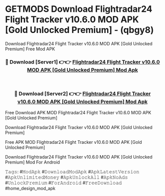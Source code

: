 # GETMODS Download Flightradar24 Flight Tracker v10.6.0 MOD APK [Gold Unlocked Premium] - (qbgy8)
Download Flightradar24 Flight Tracker v10.6.0 MOD APK [Gold Unlocked Premium] Free Mod APK

<div align="center">
<h3>🔴 Download [Server1] 👉👉 <a href="https://apk-comot.site?title=Flightradar24_Flight_Tracker_v10.6.0_MOD_APK_[Gold_Unlocked_Premium]">Flightradar24 Flight Tracker v10.6.0 MOD APK [Gold Unlocked Premium] Mod Apk</a></h3><br>

<h3>🔴 Download [Server2] 👉👉 <a href="https://apk-comot.site?title=Flightradar24_Flight_Tracker_v10.6.0_MOD_APK_[Gold_Unlocked_Premium]">Flightradar24 Flight Tracker v10.6.0 MOD APK [Gold Unlocked Premium] Mod Apk</a></h3>
</div>


Free Download APK MOD Flightradar24 Flight Tracker v10.6.0 MOD APK [Gold Unlocked Premium]

Download Flightradar24 Flight Tracker v10.6.0 MOD APK [Gold Unlocked Premium] 

Free APK MOD Flightradar24 Flight Tracker v10.6.0 MOD APK [Gold Unlocked Premium] 

Download Flightradar24 Flight Tracker v10.6.0 MOD APK [Gold Unlocked Premium] Mod For Android

𝚃𝚊𝚐𝚜: #𝙼𝚘𝚍𝙰𝚙𝚔 #𝙳𝚘𝚠𝚗𝚕𝚘𝚊𝚍𝙼𝚘𝚍𝙰𝚙𝚔 #𝙰𝚙𝚔𝙻𝚊𝚝𝚎𝚜𝚝𝚅𝚎𝚛𝚜𝚒𝚘𝚗 #𝙰𝚙𝚔𝚄𝚗𝚕𝚒𝚖𝚒𝚝𝚎𝚍𝙼𝚘𝚗𝚎𝚢 #𝙰𝚙𝚔𝚄𝚗𝚕𝚘𝚌𝚔𝙰𝚕𝚕 #𝙰𝚙𝚔𝙽𝚘𝙰𝚍𝚜 #𝚄𝚗𝚕𝚘𝚌𝚔𝙿𝚛𝚎𝚖𝚒𝚞𝚖 #𝙵𝚘𝚛𝙰𝚗𝚍𝚛𝚘𝚒𝚍 #𝙵𝚛𝚎𝚎𝙳𝚘𝚠𝚗𝚕𝚘𝚊𝚍 #home_design_mod_apk
